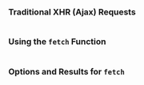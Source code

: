 ### Traditional XHR (Ajax) Requests ###

~~~ {.javascript insert="../../../../src/examples/js/ajax.js"}
~~~

### Using the `fetch` Function ###

~~~ {.javascript insert="../../../../src/www/js/apis/fetch/example.js" token="fetch"}
~~~

### Options and Results for `fetch` ###

~~~ {.javascript insert="../../../../src/examples/js/fetch.js" token="post"}
~~~
